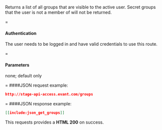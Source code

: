 <!-- --- title: GET /groups -->

Returns a list of all groups that are visible to the active user. Secret groups that the user is not a member of will not be returned. 

=
#### Authentication

The user needs to be logged in and have valid credentials to use this route.

=
#### Parameters

none; default only

=
####JSON request example:
```json
http://stage-api-access.evant.com/groups
```

=
####JSON response example:


```json
[[include:json_get_groups]]
```

This requests provides a <strong>HTML 200</strong> on success.